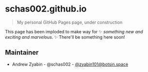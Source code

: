 # schas002.github.io

> My personal GitHub Pages page, under construction

This page has been imploded to make way for ✨ *something new and exciting and marvelous*. ✨ There'll be something here soon!

## Maintainer

- Andrew Zyabin - @schas002 - [@zyabin101@botsin.space](https://botsin.space/@zyabin101)
